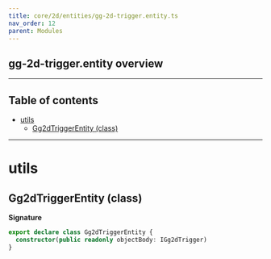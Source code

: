 ```yaml
---
title: core/2d/entities/gg-2d-trigger.entity.ts
nav_order: 12
parent: Modules
---
```


## gg-2d-trigger.entity overview

---

<h2 class="text-delta">Table of contents</h2>

- [utils](#utils)
  - [Gg2dTriggerEntity (class)](#gg2dtriggerentity-class)

---

# utils

## Gg2dTriggerEntity (class)

**Signature**

```ts
export declare class Gg2dTriggerEntity {
  constructor(public readonly objectBody: IGg2dTrigger)
}
```
